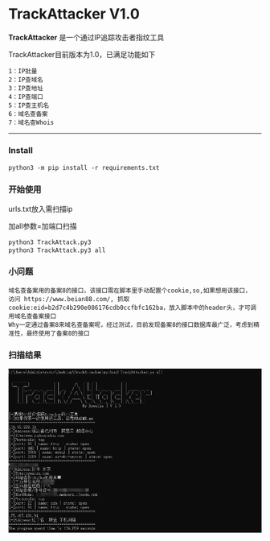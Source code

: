 # TrackAttacker V1.0 #

**TrackAttacker** 是一个通过IP追踪攻击者指纹工具

TrackAttacker目前版本为1.0，已满足功能如下
```
1：IP批量
2：IP查域名
3：IP查地址
4：IP查端口
5：IP查主机名
6：域名查备案
7：域名查Whois
```

------

### Install ###

```
python3 -m pip install -r requirements.txt
```

### 开始使用 ###

urls.txt放入需扫描ip

加all参数=加端口扫描

```
python3 TrackAttack.py3
python3 TrackAttack.py3 all
```

### 小问题 ###

```
域名查备案用的备案8的接口，该接口需在脚本里手动配置个cookie,so,如果想用该接口，
访问 https://www.beian88.com/, 抓取cookie:eid=b2d7c4b290e086176cdb0ccfbfc162ba，放入脚本中的header头，才可调用域名查备案接口
Why一定通过备案8来域名查备案呢，经过测试，目前发现备案8的接口数据库最广泛，考虑到精准性，最终使用了备案8的接口
```

### 扫描结果 ###

![All](./image/All.jpg)
